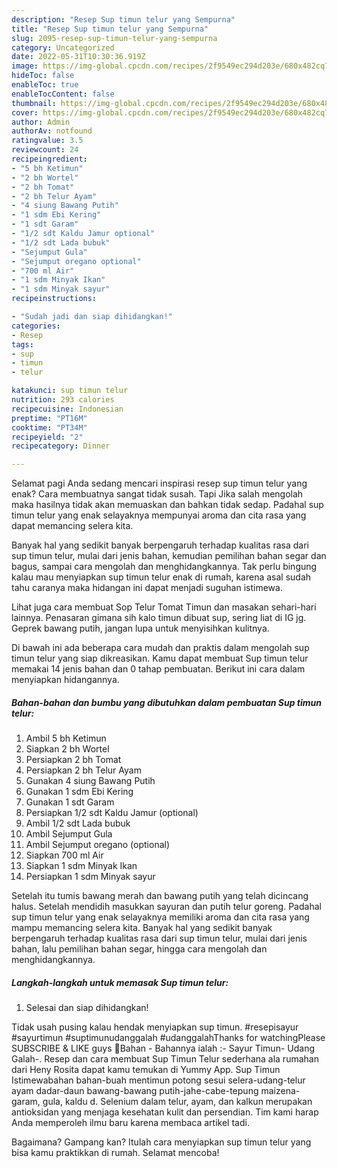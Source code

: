```yaml
---
description: "Resep Sup timun telur yang Sempurna"
title: "Resep Sup timun telur yang Sempurna"
slug: 2095-resep-sup-timun-telur-yang-sempurna
category: Uncategorized
date: 2022-05-31T10:30:36.919Z
image: https://img-global.cpcdn.com/recipes/2f9549ec294d203e/680x482cq70/sup-timun-telur-foto-resep-utama.jpg
hideToc: false
enableToc: true
enableTocContent: false
thumbnail: https://img-global.cpcdn.com/recipes/2f9549ec294d203e/680x482cq70/sup-timun-telur-foto-resep-utama.jpg
cover: https://img-global.cpcdn.com/recipes/2f9549ec294d203e/680x482cq70/sup-timun-telur-foto-resep-utama.jpg
author: Admin
authorAv: notfound
ratingvalue: 3.5
reviewcount: 24
recipeingredient:
- "5 bh Ketimun"
- "2 bh Wortel"
- "2 bh Tomat"
- "2 bh Telur Ayam"
- "4 siung Bawang Putih"
- "1 sdm Ebi Kering"
- "1 sdt Garam"
- "1/2 sdt Kaldu Jamur optional"
- "1/2 sdt Lada bubuk"
- "Sejumput Gula"
- "Sejumput oregano optional"
- "700 ml Air"
- "1 sdm Minyak Ikan"
- "1 sdm Minyak sayur"
recipeinstructions:

- "Sudah jadi dan siap dihidangkan!"
categories:
- Resep
tags:
- sup
- timun
- telur

katakunci: sup timun telur 
nutrition: 293 calories
recipecuisine: Indonesian
preptime: "PT16M"
cooktime: "PT34M"
recipeyield: "2"
recipecategory: Dinner

---
```



Selamat pagi Anda sedang mencari inspirasi resep sup timun telur yang enak? Cara membuatnya sangat tidak susah. Tapi Jika salah mengolah maka hasilnya tidak akan memuaskan dan bahkan tidak sedap. Padahal sup timun telur yang enak selayaknya mempunyai aroma dan cita rasa yang dapat memancing selera kita.


Banyak hal yang sedikit banyak berpengaruh terhadap kualitas rasa dari sup timun telur, mulai dari jenis bahan, kemudian pemilihan bahan segar dan bagus, sampai cara mengolah dan menghidangkannya. Tak perlu bingung kalau mau menyiapkan sup timun telur enak di rumah, karena asal sudah tahu caranya maka hidangan ini dapat menjadi suguhan istimewa.

Lihat juga cara membuat Sop Telur Tomat Timun dan masakan sehari-hari lainnya. Penasaran gimana sih kalo timun dibuat sup, sering liat di IG jg. Geprek bawang putih, jangan lupa untuk menyisihkan kulitnya.


Di bawah ini ada beberapa cara mudah dan praktis dalam mengolah sup timun telur yang siap dikreasikan. Kamu dapat membuat Sup timun telur memakai 14 jenis bahan dan 0 tahap pembuatan. Berikut ini cara dalam menyiapkan hidangannya.

<!--inarticleads1-->

##### Bahan-bahan dan bumbu yang dibutuhkan dalam pembuatan Sup timun telur:

1. Ambil 5 bh Ketimun
1. Siapkan 2 bh Wortel
1. Persiapkan 2 bh Tomat
1. Persiapkan 2 bh Telur Ayam
1. Gunakan 4 siung Bawang Putih
1. Gunakan 1 sdm Ebi Kering
1. Gunakan 1 sdt Garam
1. Persiapkan 1/2 sdt Kaldu Jamur (optional)
1. Ambil 1/2 sdt Lada bubuk
1. Ambil Sejumput Gula
1. Ambil Sejumput oregano (optional)
1. Siapkan 700 ml Air
1. Siapkan 1 sdm Minyak Ikan
1. Persiapkan 1 sdm Minyak sayur


Setelah itu tumis bawang merah dan bawang putih yang telah dicincang halus. Setelah mendidih masukkan sayuran dan putih telur goreng. Padahal sup timun telur yang enak selayaknya memiliki aroma dan cita rasa yang mampu memancing selera kita. Banyak hal yang sedikit banyak berpengaruh terhadap kualitas rasa dari sup timun telur, mulai dari jenis bahan, lalu pemilihan bahan segar, hingga cara mengolah dan menghidangkannya. 

<!--inarticleads2-->

##### Langkah-langkah untuk memasak Sup timun telur:


1. Selesai dan siap dihidangkan!

Tidak usah pusing kalau hendak menyiapkan sup timun. #resepisayur #sayurtimun #suptimunudanggalah #udanggalahThanks for watchingPlease SUBSCRIBE &amp; LIKE guys 🤗Bahan - Bahannya ialah :- Sayur Timun- Udang Galah-. Resep dan cara membuat Sup Timun Telur sederhana ala rumahan dari Heny Rosita dapat kamu temukan di Yummy App. Sup Timun Istimewabahan bahan-buah mentimun potong sesui selera-udang-telur ayam dadar-daun bawang-bawang putih-jahe-cabe-tepung maizena-garam, gula, kaldu d. Selenium dalam telur, ayam, dan kalkun merupakan antioksidan yang menjaga kesehatan kulit dan persendian. Tim kami harap Anda memperoleh ilmu baru karena membaca artikel tadi. 

Bagaimana? Gampang kan? Itulah cara menyiapkan sup timun telur yang bisa kamu praktikkan di rumah. Selamat mencoba!
